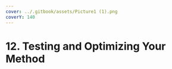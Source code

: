 ```yaml
---
cover: ../.gitbook/assets/Picture1 (1).png
coverY: 140
---
```


# 12. Testing and Optimizing Your Method

